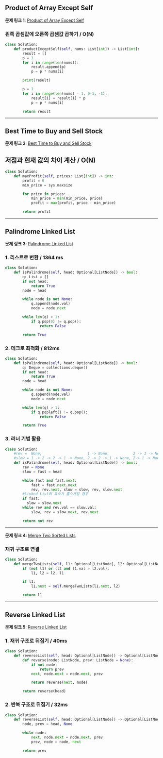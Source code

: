 ## Product of Array Except Self

**문제 링크 1**: [Product of Array Except Self](https://leetcode.com/problems/product-of-array-except-self/)

### 왼쪽 곱셈값에 오른쪽 곱셈값 곱하기 / O(N)

```python
class Solution:
    def productExceptSelf(self, nums: List[int]) -> List[int]:
        result = []
        p = 1
        for i in range(len(nums)):
            result.append(p)
            p = p * nums[i]

        print(result)

        p = 1
        for i in range(len(nums) - 1, 0-1, -1):
            result[i] = result[i] * p
            p = p * nums[i]

        return result
```

---

## Best Time to Buy and Sell Stock

**문제 링크 2**: [Best Time to Buy and Sell Stock](https://leetcode.com/problems/best-time-to-buy-and-sell-stock/)

## 저점과 현재 값의 차이 계산 / O(N)

```python
class Solution:
    def maxProfit(self, prices: List[int]) -> int:
        profit = 0
        min_price = sys.maxsize

        for price in prices:
            min_price = min(min_price, price)
            profit = max(profit, price - min_price)

        return profit
```

---

## Palindrome Linked List

**문제 링크 3**: [Palindrome Linked List](https://leetcode.com/problems/palindrome-linked-list/)

### 1. 리스트로 변환 / 1364 ms

```python
class Solution:
    def isPalindrome(self, head: Optional[ListNode]) -> bool:
        q: List = []
        if not head:
            return True
        node = head

        while node is not None:
            q.append(node.val)
            node = node.next

        while len(q) > 1:
            if q.pop(0) != q.pop():
                return False

        return True
```

### 2. 데크로 최적화 / 812ms

```python
class Solution:
    def isPalindrome(self, head: Optional[ListNode]) -> bool:
        q: Deque = collections.deque()
        if not head:
            return True
        node = head

        while node is not None:
            q.append(node.val)
            node = node.next

        while len(q) > 1:
            if q.popleft() != q.pop():
                return False

        return True
```

### 3. 러너 기법 활용

```python
class Solution:
    #rev =  None,                     1 -> None,           2 -> 1 -> None
    #slow = 1 -> 2 -> 2 -> 1 -> None, 2 -> 2 -> 1 -> None, 2-> 1 -> None
    def isPalindrome(self, head: Optional[ListNode]) -> bool:
        rev = None
        slow = fast = head

        while fast and fast.next:
            fast = fast.next.next
            rev, rev.next, slow = slow, rev, slow.next
        #Linked List의 요소가 홀수개일 경우
        if fast:
          slow = slow.next
        while rev and rev.val == slow.val:
            slow, rev = slow.next, rev.next

        return not rev
```

---

**문제 링크 4**: [Merge Two Sorted Lists](https://leetcode.com/problems/merge-two-sorted-lists/)

### 재귀 구조로 연결

```python
class Solution:
    def mergeTwoLists(self, l1: Optional[ListNode], l2: Optional[ListNode]) -> Optional[ListNode]:
        if (not l1) or (l2 and l1.val > l2.val):
            l1, l2 = l2, l1

        if l1:
            l1.next = self.mergeTwoLists(l1.next, l2)

        return l1
```

---

## Reverse Linked List

**문제 링크 5**: [Reverse Linked List](https://leetcode.com/problems/reverse-linked-list/)

### 1. 재귀 구조로 뒤집기 / 40ms

```python
class Solution:
    def reverseList(self, head: Optional[ListNode]) -> Optional[ListNode]:
        def reverse(node: ListNode, prev: ListNode = None):
            if not node:
                return prev
            next, node.next = node.next, prev

            return reverse(next, node)

        return reverse(head)
```

### 2. 반복 구조로 뒤집기 / 32ms

```python
class Solution:
    def reverseList(self, head: Optional[ListNode]) -> Optional[ListNode]:
        node, prev = head, None

        while node:
            next, node.next = node.next, prev
            prev, node = node, next

        return prev
```
